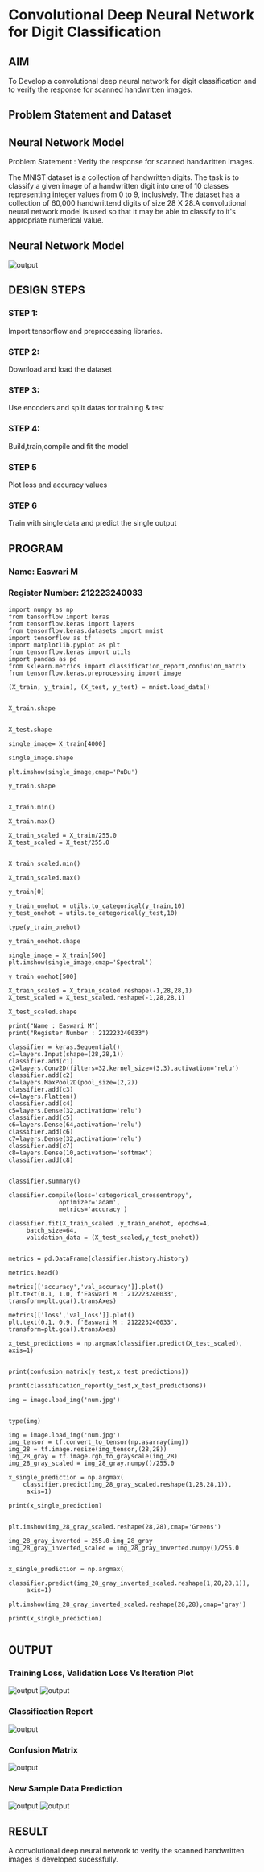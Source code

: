 # Convolutional Deep Neural Network for Digit Classification

## AIM

To Develop a convolutional deep neural network for digit classification and to verify the response for scanned handwritten images.

## Problem Statement and Dataset

## Neural Network Model

Problem Statement : Verify the response for scanned handwritten images.

The MNIST dataset is a collection of handwritten digits. The task is to classify a given image of a handwritten digit into one of 10 classes representing integer values from 0 to 9, inclusively. The dataset has a collection of 60,000 handwrittend digits of size 28 X 28.A convolutional neural network model is used so that it may be able to classify to it's appropriate numerical value.

## Neural Network Model

![output](network.jpg)

## DESIGN STEPS

### STEP 1:
Import tensorflow and preprocessing libraries.

### STEP 2:
Download and load the dataset

### STEP 3:
Use encoders and split datas for training & test

###  STEP 4:
Build,train,compile and fit the model

### STEP 5
Plot loss and accuracy values

### STEP 6 
Train with single data and predict the single output

## PROGRAM

### Name: Easwari M
### Register Number: 212223240033


```
import numpy as np
from tensorflow import keras
from tensorflow.keras import layers
from tensorflow.keras.datasets import mnist
import tensorflow as tf
import matplotlib.pyplot as plt
from tensorflow.keras import utils
import pandas as pd
from sklearn.metrics import classification_report,confusion_matrix
from tensorflow.keras.preprocessing import image

(X_train, y_train), (X_test, y_test) = mnist.load_data()


X_train.shape


X_test.shape

single_image= X_train[4000]

single_image.shape

plt.imshow(single_image,cmap='PuBu')

y_train.shape


X_train.min()

X_train.max()

X_train_scaled = X_train/255.0
X_test_scaled = X_test/255.0


X_train_scaled.min()

X_train_scaled.max()

y_train[0]

y_train_onehot = utils.to_categorical(y_train,10)
y_test_onehot = utils.to_categorical(y_test,10)

type(y_train_onehot)

y_train_onehot.shape

single_image = X_train[500]
plt.imshow(single_image,cmap='Spectral')

y_train_onehot[500]

X_train_scaled = X_train_scaled.reshape(-1,28,28,1)
X_test_scaled = X_test_scaled.reshape(-1,28,28,1)

X_test_scaled.shape

print("Name : Easwari M")
print("Register Number : 212223240033")

classifier = keras.Sequential()
c1=layers.Input(shape=(28,28,1))
classifier.add(c1)
c2=layers.Conv2D(filters=32,kernel_size=(3,3),activation='relu')
classifier.add(c2)
c3=layers.MaxPool2D(pool_size=(2,2))
classifier.add(c3)
c4=layers.Flatten()
classifier.add(c4)
c5=layers.Dense(32,activation='relu')
classifier.add(c5)
c6=layers.Dense(64,activation='relu')
classifier.add(c6)
c7=layers.Dense(32,activation='relu')
classifier.add(c7)
c8=layers.Dense(10,activation='softmax')
classifier.add(c8)


classifier.summary()

classifier.compile(loss='categorical_crossentropy',
              optimizer='adam',
              metrics='accuracy')

classifier.fit(X_train_scaled ,y_train_onehot, epochs=4,
     batch_size=64,
     validation_data = (X_test_scaled,y_test_onehot))


metrics = pd.DataFrame(classifier.history.history)

metrics.head()

metrics[['accuracy','val_accuracy']].plot()
plt.text(0.1, 1.0, f'Easwari M : 212223240033', transform=plt.gca().transAxes)

metrics[['loss','val_loss']].plot()
plt.text(0.1, 0.9, f'Easwari M : 212223240033', transform=plt.gca().transAxes)

x_test_predictions = np.argmax(classifier.predict(X_test_scaled), axis=1)


print(confusion_matrix(y_test,x_test_predictions))

print(classification_report(y_test,x_test_predictions))

img = image.load_img('num.jpg')


type(img)

img = image.load_img('num.jpg')
img_tensor = tf.convert_to_tensor(np.asarray(img))
img_28 = tf.image.resize(img_tensor,(28,28))
img_28_gray = tf.image.rgb_to_grayscale(img_28)
img_28_gray_scaled = img_28_gray.numpy()/255.0

x_single_prediction = np.argmax(
    classifier.predict(img_28_gray_scaled.reshape(1,28,28,1)),
     axis=1)

print(x_single_prediction)


plt.imshow(img_28_gray_scaled.reshape(28,28),cmap='Greens')

img_28_gray_inverted = 255.0-img_28_gray
img_28_gray_inverted_scaled = img_28_gray_inverted.numpy()/255.0


x_single_prediction = np.argmax(
    classifier.predict(img_28_gray_inverted_scaled.reshape(1,28,28,1)),
     axis=1)

plt.imshow(img_28_gray_inverted_scaled.reshape(28,28),cmap='gray')

print(x_single_prediction)


```

## OUTPUT

### Training Loss, Validation Loss Vs Iteration Plot

![output](loss.jpg)
![output](accuracy.jpg)

### Classification Report

![output](classification.jpg)

### Confusion Matrix

![output](confusion.jpgatrix)

### New Sample Data Prediction

![output](singlep.jpg)
![output](single.jpg)

## RESULT
A convolutional deep neural network  to verify the scanned handwritten images is developed sucessfully.
